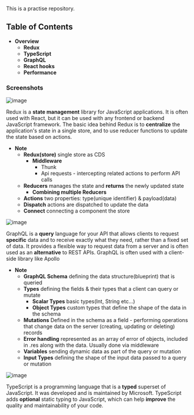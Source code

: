This is a practise repository.
## Table of Contents
* <strong>Overview</strong>
    * <strong>Redux</strong>
    * <strong>TypeScript</strong>
    * <strong>GraphQL</strong>
    * <strong>React hooks</strong>
    * <strong>Performance</strong>
### Screenshots
![image](https://user-images.githubusercontent.com/89903354/210188150-55b1f4c2-bccb-4f23-b443-623523001c34.png)

Redux is a <strong>state management</strong> library for JavaScript applications.
It is often used with React, but it can be used with any frontend or backend JavaScript framework.
The basic idea behind Redux is to <strong>centralize</strong> the application's state in a single store, and to use reducer functions to update the state based on actions.
* <strong>Note</strong>
  * <strong>Redux(store)</strong> single store as CDS
    * <strong>Middleware</strong>
      * Thunk
      * Api requests - intercepting related actions to perform API calls 
  * <strong>Reducers</strong> manages the state and <strong>returns</strong> the newly updated state
    * <strong>Combining multiple Reducers</strong>
  * <strong>Actions</strong> two properties: type(unique identifier) & payload(data)
  * <strong>Dispatch</strong> actions are dispatched to update the data
  * <strong>Connect</strong> connecting a component the store 
  
![image](https://user-images.githubusercontent.com/89903354/210267094-036a148c-8b93-4672-b27d-8859ee78f1e4.png)

GraphQL is a <strong>query</strong> language for your API that allows clients to request
<strong>specific</strong> data and to receive exactly what they need, rather than a fixed set of data. It provides a flexible way to request data from a server and is often used as an <strong>alternative</strong> to REST APIs.
GraphQL is often used with a client-side library like Apollo 
* <strong>Note</strong>
  * <strong>GraphQL Schema</strong> defining the data structure(blueprint) that is queried
  * <strong>Types</strong> defining the fields & their types that a client can query or mutate
    * <strong>Scalar Types</strong> basic types(Int, String etc...)
    * <strong>Object Types</strong> custom types that define the shape of the data in the schema
  * <strong>Mutations</strong> Defined in the schema as a field - performing operations that change data on the server (creating, updating or deleting) records
  * <strong>Error handling</strong> represented as an array of error of objects, included in .res along with the data. Usually done via middleware
  * <strong>Variables</strong> sending dynamic data as part of the query or mutation
  * <strong>Input Types</strong> defining the shape of the input data passed to a query or mutation

![image](https://user-images.githubusercontent.com/89903354/211154092-75b1f00a-de55-49ea-a6b8-30b755ad8684.png)

TypeScript is a programming language that is a <strong>typed</strong> superset of JavaScript. It was developed and is maintained by Microsoft. TypeScript adds <strong>optional</strong> static typing to JavaScript, 
which can help <strong>improve</strong> the quality and maintainability of your code.
